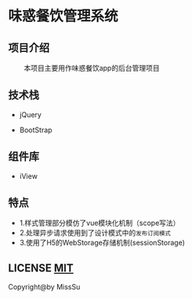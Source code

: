 # 味惑餐饮管理系统


## 项目介绍

&emsp;&emsp; 本项目主要用作味惑餐饮app的后台管理项目

## 技术栈

- jQuery

- BootStrap

## 组件库

- iView

## 特点

- 1.样式管理部分模仿了vue模块化机制（scope写法）
- 2.处理异步请求使用到了设计模式中的`发布订阅模式`
- 3.使用了H5的WebStorage存储机制(sessionStorage)

## LICENSE [MIT]()

Copyright@by MissSu


  
